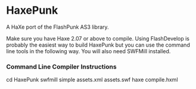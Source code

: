 # HaxePunkA HaXe port of the FlashPunk AS3 library.Make sure you have Haxe 2.07 or above to compile. Using FlashDevelop isprobably the easiest way to build HaxePunk but you can use the command linetools in the following way. You will also need SWFMill installed.### Command Line Compiler Instructionscd HaxePunkswfmill simple assets.xml assets.swfhaxe compile.hxml